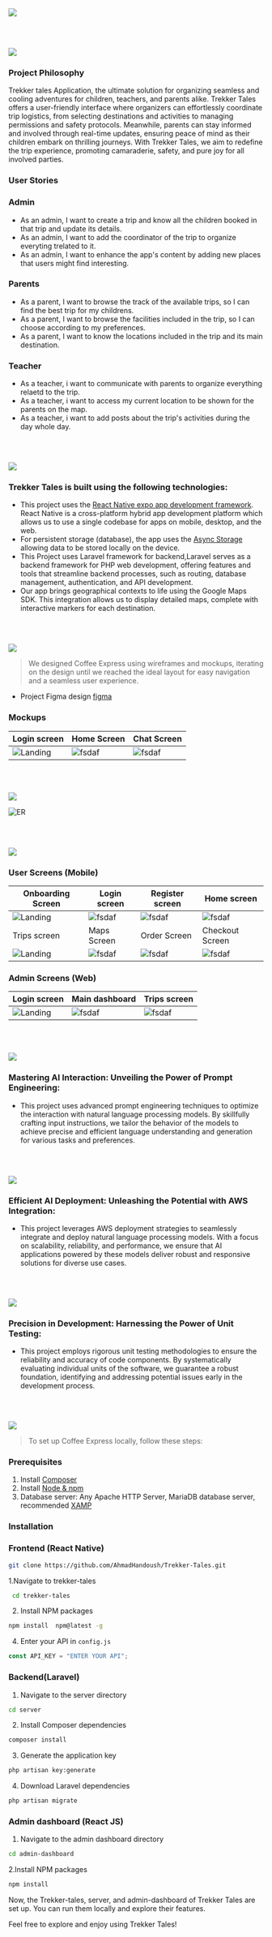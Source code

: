 <img src="./readme/title1.svg"/>

<br><br>

<!-- project philosophy -->
<img src="./readme/title2.svg"/>

### Project Philosophy

Trekker tales Application, the ultimate solution for organizing seamless and cooling adventures for children, teachers, and parents alike. Trekker Tales offers a user-friendly interface where organizers can effortlessly coordinate trip logistics, from selecting destinations and activities to managing permissions and safety protocols. Meanwhile, parents can stay informed and involved through real-time updates, ensuring peace of mind as their children embark on thrilling journeys. With Trekker Tales, we aim to redefine the trip experience, promoting camaraderie, safety, and pure joy for all involved parties.

### User Stories

### Admin

- As an admin, I want to create a trip and know all the children booked in that trip and update its details.
- As an admin, I want to add the coordinator of the trip to organize everyting trelated to it.
- As an admin, I want to enhance the app's content by adding new places that users might find interesting.

### Parents

- As a parent, I want to browse the track of the available trips, so I can find the best trip for my childrens.
- As a parent, I want to browse the facilities included in the trip, so I can choose according to my preferences.
- As a parent, I want to know the locations included in the trip and its main destination.

### Teacher

- As a teacher, i want to communicate with parents to organize everything relaetd to the trip.
- As a teacher, i want to access my current location to be shown for the parents on the map.
- As a teacher, i want to add posts about the trip's activities during the day whole day.

<br><br>

<!-- Tech stack -->
<img src="./readme/title3.svg"/>

### Trekker Tales is built using the following technologies:

- This project uses the [React Native expo app development framework](https://reactnative.dev/). React Native is a cross-platform hybrid app development platform which allows us to use a single codebase for apps on mobile, desktop, and the web.
- For persistent storage (database), the app uses the [Async Storage](https://react-native-async-storage.github.io/async-storage/) allowing data to be stored locally on the device.
- This Project uses Laravel framework for backend,Laravel serves as a backend framework for PHP web development, offering features and tools that streamline backend processes, such as routing, database management, authentication, and API development.
- Our app brings geographical contexts to life using the Google Maps SDK. This integration allows us to display detailed maps, complete with interactive markers for each destination.

<br><br>

<!-- UI UX -->
<img src="./readme/title4.svg"/>

> We designed Coffee Express using wireframes and mockups, iterating on the design until we reached the ideal layout for easy navigation and a seamless user experience.

- Project Figma design [figma](https://www.figma.com/file/LsuOx5Wnh5YTGSEtrgvz4l/Purrfect-Pals?type=design&node-id=257%3A79&mode=design&t=adzbABt5hbb91ucZ-1)

### Mockups

| Login screen                   | Home Screen                 | Chat Screen                  |
| ------------------------------ | --------------------------- | ---------------------------- |
| ![Landing](./readme/login.png) | ![fsdaf](./readme/home.png) | ![fsdaf](./readme/chatt.png) |

<br><br>

<!-- Database Design -->
<img src="./readme/title5.svg"/>

![ER](./readme/ER_Diagram.PNG)

<br><br>

<!-- Implementation -->
<img src="./readme/title6.svg"/>

### User Screens (Mobile)

| Onboarding Screen                   | Login screen                 | Register screen                | Home screen                             |
| ----------------------------------- | ---------------------------- | ------------------------------ | --------------------------------------- |
| ![Landing](./readme/onboarding.gif) | ![fsdaf](./readme/login.gif) | ![fsdaf](/readme/Register.gif) | ![fsdaf](https://placehold.co/900x1600) |
| Trips screen                        | Maps Screen                  | Order Screen                   | Checkout Screen                         |
| ![Landing](/readme/Home.gif)        | ![fsdaf](/readme/trips.gif)  | ![fsdaf](/readme/Maps.gif)     | ![fsdaf](https://placehold.co/900x1600) |

### Admin Screens (Web)

| Login screen                        | Main dashboard                  | Trips screen                 |
| ----------------------------------- | ------------------------------- | ---------------------------- |
| ![Landing](./readme/adminLogin.PNG) | ![fsdaf](./readme/Maindash.PNG) | ![fsdaf](./readme/trips.PNG) |

<br><br>

<!-- Prompt Engineering -->
<img src="./readme/title7.svg"/>

### Mastering AI Interaction: Unveiling the Power of Prompt Engineering:

- This project uses advanced prompt engineering techniques to optimize the interaction with natural language processing models. By skillfully crafting input instructions, we tailor the behavior of the models to achieve precise and efficient language understanding and generation for various tasks and preferences.

<br><br>

<!-- AWS Deployment -->
<img src="./readme/title8.svg"/>

### Efficient AI Deployment: Unleashing the Potential with AWS Integration:

- This project leverages AWS deployment strategies to seamlessly integrate and deploy natural language processing models. With a focus on scalability, reliability, and performance, we ensure that AI applications powered by these models deliver robust and responsive solutions for diverse use cases.

<br><br>

<!-- Unit Testing -->
<img src="./readme/title9.svg"/>

### Precision in Development: Harnessing the Power of Unit Testing:

- This project employs rigorous unit testing methodologies to ensure the reliability and accuracy of code components. By systematically evaluating individual units of the software, we guarantee a robust foundation, identifying and addressing potential issues early in the development process.

<br><br>

<!-- How to run -->
<img src="./readme/title10.svg"/>

> To set up Coffee Express locally, follow these steps:

### Prerequisites

1. Install [Composer](https://getcomposer.org/download/)
2. Install [Node & npm](https://nodejs.org/en/download/package-manager)
3. Database server: Any Apache HTTP Server, MariaDB database server, recommended [XAMP](https://www.apachefriends.org/download.html)

### Installation

### Frontend (React Native)

```sh
git clone https://github.com/AhmadHandoush/Trekker-Tales.git
```

1.Navigate to trekker-tales

```sh
 cd trekker-tales
```

2. Install NPM packages

```sh
npm install  npm@latest -g
```

4. Enter your API in `config.js`

```js
const API_KEY = "ENTER YOUR API";
```

### Backend(Laravel)

1. Navigate to the server directory

```sh
cd server
```

2. Install Composer dependencies

```sh
composer install
```

3. Generate the application key

```sh
php artisan key:generate
```

4. Download Laravel dependencies

```sh
php artisan migrate
```

### Admin dashboard (React JS)

1. Navigate to the admin dashboard directory

```sh
cd admin-dashboard
```

2.Install NPM packages

```sh
npm install
```

Now, the Trekker-tales, server, and admin-dashboard of Trekker Tales are set up. You can run them locally and explore their features.

Feel free to explore and enjoy using Trekker Tales!

```

```

